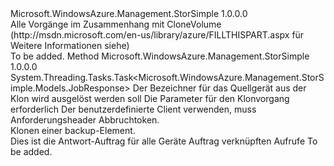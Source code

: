 <Type Name="ICloneVolumeOperations" FullName="Microsoft.WindowsAzure.Management.StorSimple.ICloneVolumeOperations">
  <TypeSignature Language="C#" Value="public interface ICloneVolumeOperations" />
  <TypeSignature Language="ILAsm" Value=".class public interface auto ansi abstract ICloneVolumeOperations" />
  <TypeSignature Language="DocId" Value="T:Microsoft.WindowsAzure.Management.StorSimple.ICloneVolumeOperations" />
  <TypeSignature Language="VB.NET" Value="Public Interface ICloneVolumeOperations" />
  <TypeSignature Language="F#" Value="type ICloneVolumeOperations = interface" />
  <AssemblyInfo>
    <AssemblyName>Microsoft.WindowsAzure.Management.StorSimple</AssemblyName>
    <AssemblyVersion>1.0.0.0</AssemblyVersion>
  </AssemblyInfo>
  <Interfaces />
  <Docs>
    <summary>
            Alle Vorgänge im Zusammenhang mit CloneVolume (http://msdn.microsoft.com/en-us/library/azure/FILLTHISPART.aspx für Weitere Informationen siehe)
            </summary>
    <remarks>To be added.</remarks>
  </Docs>
  <Members>
    <Member MemberName="TriggerAsync">
      <MemberSignature Language="C#" Value="public System.Threading.Tasks.Task&lt;Microsoft.WindowsAzure.Management.StorSimple.Models.JobResponse&gt; TriggerAsync (string sourceDeviceId, Microsoft.WindowsAzure.Management.StorSimple.Models.TriggerCloneRequest triggerCloneRequest, Microsoft.WindowsAzure.Management.StorSimple.Models.CustomRequestHeaders customRequestHeaders, System.Threading.CancellationToken cancellationToken);" />
      <MemberSignature Language="ILAsm" Value=".method public hidebysig newslot virtual instance class System.Threading.Tasks.Task`1&lt;class Microsoft.WindowsAzure.Management.StorSimple.Models.JobResponse&gt; TriggerAsync(string sourceDeviceId, class Microsoft.WindowsAzure.Management.StorSimple.Models.TriggerCloneRequest triggerCloneRequest, class Microsoft.WindowsAzure.Management.StorSimple.Models.CustomRequestHeaders customRequestHeaders, valuetype System.Threading.CancellationToken cancellationToken) cil managed" />
      <MemberSignature Language="DocId" Value="M:Microsoft.WindowsAzure.Management.StorSimple.ICloneVolumeOperations.TriggerAsync(System.String,Microsoft.WindowsAzure.Management.StorSimple.Models.TriggerCloneRequest,Microsoft.WindowsAzure.Management.StorSimple.Models.CustomRequestHeaders,System.Threading.CancellationToken)" />
      <MemberSignature Language="F#" Value="abstract member TriggerAsync : string * Microsoft.WindowsAzure.Management.StorSimple.Models.TriggerCloneRequest * Microsoft.WindowsAzure.Management.StorSimple.Models.CustomRequestHeaders * System.Threading.CancellationToken -&gt; System.Threading.Tasks.Task&lt;Microsoft.WindowsAzure.Management.StorSimple.Models.JobResponse&gt;" Usage="iCloneVolumeOperations.TriggerAsync (sourceDeviceId, triggerCloneRequest, customRequestHeaders, cancellationToken)" />
      <MemberType>Method</MemberType>
      <AssemblyInfo>
        <AssemblyName>Microsoft.WindowsAzure.Management.StorSimple</AssemblyName>
        <AssemblyVersion>1.0.0.0</AssemblyVersion>
      </AssemblyInfo>
      <ReturnValue>
        <ReturnType>System.Threading.Tasks.Task&lt;Microsoft.WindowsAzure.Management.StorSimple.Models.JobResponse&gt;</ReturnType>
      </ReturnValue>
      <Parameters>
        <Parameter Name="sourceDeviceId" Type="System.String" />
        <Parameter Name="triggerCloneRequest" Type="Microsoft.WindowsAzure.Management.StorSimple.Models.TriggerCloneRequest" />
        <Parameter Name="customRequestHeaders" Type="Microsoft.WindowsAzure.Management.StorSimple.Models.CustomRequestHeaders" />
        <Parameter Name="cancellationToken" Type="System.Threading.CancellationToken" />
      </Parameters>
      <Docs>
        <param name="sourceDeviceId">
            Der Bezeichner für das Quellgerät aus der Klon wird ausgelöst werden soll
            </param>
        <param name="triggerCloneRequest">
            Die Parameter für den Klonvorgang erforderlich
            </param>
        <param name="customRequestHeaders">
            Der benutzerdefinierte Client verwenden, muss Anforderungsheader
            </param>
        <param name="cancellationToken">
            Abbruchtoken.
            </param>
        <summary>
            Klonen einer backup-Element.
            </summary>
        <returns>
            Dies ist die Antwort-Auftrag für alle Geräte Auftrag verknüpften Aufrufe
            </returns>
        <remarks>To be added.</remarks>
      </Docs>
    </Member>
  </Members>
</Type>